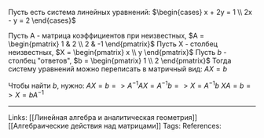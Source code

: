 Пусть есть система линейных уравнений:
$\begin{cases} x + 2y = 1 \\ 2x - y = 2 \end{cases}$

Пусть A - матрица коэффициентов при неизвестных, $A = \begin{pmatrix} 1 & 2 \\ 2 & -1 \end{pmatrix}$
Пусть X - столбец неизвестных, $X = \begin{pmatrix} x \\ y \end{pmatrix}$
Пусть $b$ - столбец "ответов", $b = \begin{pmatrix} 1 \\ 2 \end{pmatrix}$
Тогда систему уравнений можно переписать в матричный вид:
$AX=b$

Чтобы найти $b$, нужно:
$AX=b => A^{-1}AX=A^{-1}b => X=A^{-1}b$
$XA=b => X=bA^{-1}$

___
Links: [[Линейная алгебра и аналитическая геометрия]] [[Алгебраические действия над матрицами]]
Tags:
References: 